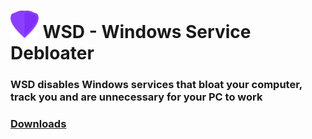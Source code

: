 # <img src="/images/logo.png" width="auto" height="44px" alt="WSD logo" /> WSD - Windows Service Debloater

### WSD disables Windows services that bloat your computer, track you and are unnecessary for your PC to work

### [Downloads](https://github.com/tzwel/WSD/releases)
